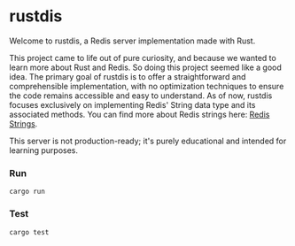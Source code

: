 # rustdis

Welcome to rustdis, a Redis server implementation made with Rust.

This project came to life out of pure curiosity, and because we wanted to learn more about Rust and Redis. So doing this project seemed like a good idea.
The primary goal of rustdis is to offer a straightforward and comprehensible implementation, with no optimization techniques to ensure the code remains accessible and easy to understand.
As of now, rustdis focuses exclusively on implementing Redis' String data type and its associated methods. You can find more about Redis strings here: [Redis Strings](https://redis.io/docs/data-types/strings/).

This server is not production-ready; it's purely educational and intended for learning purposes.

### Run
```shell
cargo run
```
### Test
```shell
cargo test
```
